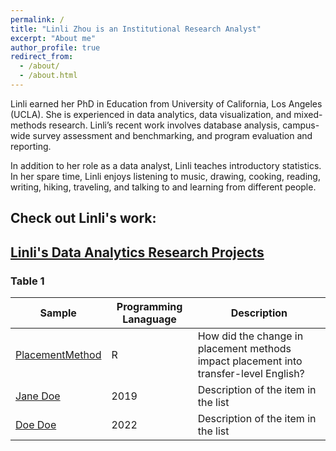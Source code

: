 ```yaml
---
permalink: /
title: "Linli Zhou is an Institutional Research Analyst"
excerpt: "About me"
author_profile: true
redirect_from: 
  - /about/
  - /about.html
---
```


Linli earned her PhD in Education from University of California, Los Angeles (UCLA). She is experienced in data analytics, data visualization, and mixed-methods research. Linli’s recent work involves database analysis, campus-wide survey assessment and benchmarking, and program evaluation and reporting.

In addition to her role as a data analyst, Linli teaches introductory statistics. In her spare time, Linli enjoys listening to music, drawing, cooking, reading, writing, hiking, traveling, and talking to and learning from different people.

Check out Linli's work:
------

## **[Linli's Data Analytics Research Projects](https://github.com/ZhouLinli/IR-Projects)**

### Table 1

| Sample            | Programming Lanaguage   | Description                                                             |
| --------         | ------ | ------------------------------------------------------------ |
| [PlacementMethod](https://github.com/ZhouLinli/IR-Projects/blob/main/Data%20Reporting/AggregateData.Viz.md)    | R   | How did the change in placement methods impact placement into transfer-level English?                          |
| [Jane Doe](#)    | 2019   | Description of the item in the list                          |
| [Doe Doe](#)     | 2022   | Description of the item in the list                          |



<!--**[RPubs: Coding/Programming](https://rpubs.com/llz1722)**
<!--**[Tableau: Data visualization](https://tinyurl.com/LinlisTableau)**



<!--**[Publication](https://tinyurl.com/LinliScholar)**
<!--[Resume](https://www.linkedin.com/in/linlizhou/)

<!--[Blog(Chinese)](https://tinyurl.com/LinliDataScienceBlog)-->
<!--[Blog(English)](https://medium.com/@linlizhou.fm)
<!-- [Youtube](https://tinyurl.com/LinliYoutube) -->
